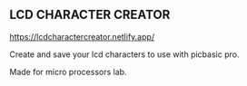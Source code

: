 ## LCD CHARACTER CREATOR    

https://lcdcharactercreator.netlify.app/

Create and save your lcd characters to use with picbasic pro.

Made for micro processors lab.
